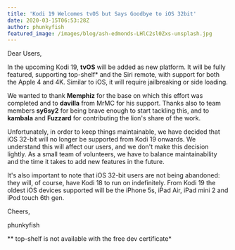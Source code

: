 ```yaml
---
title: 'Kodi 19 Welcomes tvOS but Says Goodbye to iOS 32bit'
date: 2020-03-15T06:53:28Z
author: phunkyfish
featured_image: /images/blog/ash-edmonds-LHlC2sl0Zxs-unsplash.jpg
---
```

Dear Users,

 In the upcoming Kodi 19, **tvOS** will be added as new platform. It will be fully featured, supporting top-shelf* and the Siri remote, with support for both the Apple 4 and 4K. Similar to iOS, it will require jailbreaking or side loading.

 We wanted to thank **Memphiz** for the base on which this effort was completed and to **davilla** from MrMC for his support. Thanks also to team members **sy6sy2** for being brave enough to start tackling this, and to **kambala** and **Fuzzard** for contributing the lion's share of the work.

 Unfortunately, in order to keep things maintainable, we have decided that iOS 32-bit will no longer be supported from Kodi 19 onwards. We understand this will affect our users, and we don't make this decision lightly. As a small team of volunteers, we have to balance maintainability and the time it takes to add new features in the future.

 It's also important to note that iOS 32-bit users are not being abandoned: they will, of course, have Kodi 18 to run on indefinitely. From Kodi 19 the oldest iOS devices supported will be the iPhone 5s, iPad Air, iPad mini 2 and iPod touch 6th gen.

 Cheers,

 phunkyfish

 ** top-shelf is not available with the free dev certificate*

 